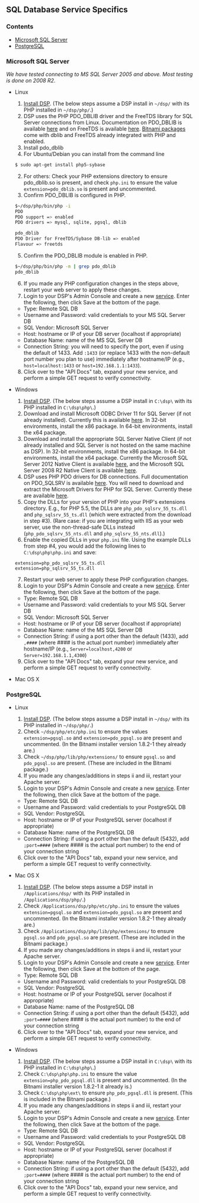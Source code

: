 ## <a name="top"></a>SQL Database Service Specifics

### <a name="contents"></a>Contents
* [Microsoft SQL Server](https://github.com/dreamfactorysoftware/dsp-core/wiki/SQL-Database-Services#sqlsrv)
* [PostgreSQL](https://github.com/dreamfactorysoftware/dsp-core/wiki/SQL-Database-Services#postgresql)

### <a name="sqlsrv"></a>Microsoft SQL Server

_We have tested connecting to MS SQL Server 2005 and above. Most testing is done on 2008 R2._

* Linux
  1. [Install DSP](Install-on-Linux). (The below steps assume a DSP install in `~/dsp/` with its PHP installed in `~/dsp/php/`.)
  2. DSP uses the PHP PDO_DBLIB driver and the FreeTDS library for SQL Server connections from Linux. Documentation on PDO_DBLIB is available [here](http://php.net/manual/en/ref.pdo-dblib.php) and on FreeTDS is available [here](http://www.freetds.org/docs.html). [Bitnami packages](https://github.com/dreamfactorysoftware/dsp-core/wiki/Install-on-Linux#bitnami-installer) come with dblib and FreeTDS already integrated with PHP and enabled.
  3. Install pdo_dblib
    1. For Ubuntu/Debian you can install from the command line
    ```bash
    $ sudo apt-get install php5-sybase
    ```
    2. For others: Check your PHP extensions directory to ensure pdo_dblib.so is present, and check `php.ini` to ensure the value `extension=pdo_dblib.so` is present and uncommented.
  4. Confirm PDO_DBLIB is configured in PHP.

    ```bash
    $~/dsp/php/bin/php -i
    PDO
    PDO support => enabled
    PDO drivers => mysql, sqlite, pgsql, dblib

    pdo_dblib
    PDO Driver for FreeTDS/Sybase DB-lib => enabled
    Flavour => freetds
    ```

  5. Confirm the PDO_DBLIB module is enabled in PHP.

    ```bash
    $~/dsp/php/bin/php -m | grep pdo_dblib
    pdo_dblib
    ```

  6. If you made any PHP configuration changes in the steps above, restart your web server to apply these changes.
  7. Login to your DSP's Admin Console and create a new [service](Services). Enter the following, then click Save at the bottom of the page.
    * Type: Remote SQL DB
    * Username and Password: valid credentials to your MS SQL Server DB
    * SQL Vendor: Microsoft SQL Server
    * Host: hostname or IP of your DB server (localhost if appropriate)
    * Database Name: name of the MS SQL Server DB
    * Connection String: you will need to specify the port, even if using the default of 1433. Add `:1433` (or replace 1433 with the non-default port number you plan to use) immediately after hostname/IP (e.g., `host=localhost:1433` or `host=192.168.1.1:1433`).
  8. Click over to the "API Docs" tab, expand your new service, and perform a simple GET request to verify connectivity.

* Windows
  1. [Install DSP](Install-Microsoft-Windows). (The below steps assume a DSP install in `C:\dsp\` with its PHP installed in `C:\dsp\php\`.)
  2. Download and install Microsoft ODBC Driver 11 for SQL Server (if not already installed). Currently this is available [here](http://www.microsoft.com/en-us/download/details.aspx?id=36434). In 32-bit environments, install the x86 package. In 64-bit environments, install the x64 package.
  3. Download and install the appropriate SQL Server Native Client (if not already installed and SQL Server is not hosted on the same machine as DSP). In 32-bit environments, install the x86 package. In 64-bit environments, install the x64 package. Currently the Microsoft SQL Server 2012 Native Client is available [here](http://www.microsoft.com/en-us/download/details.aspx?id=29065), and the Microsoft SQL Server 2008 R2 Native Client is available [here](http://www.microsoft.com/en-us/download/details.aspx?id=16978).
  4. DSP uses PHP PDO drivers for DB connections. Full documentation on PDO_SQLSRV is available [here](http://php.net/manual/en/ref.pdo-sqlsrv.php). You will need to download and extract the Microsoft Drivers for PHP for SQL Server. Currently these are available [here](https://msdn.microsoft.com/en-us/sqlserver/ff657782.aspx).
  5. Copy the DLLs for your version of PHP into your PHP's extensions directory. E.g., for PHP 5.5, the DLLs are `php_pdo_sqlsrv_55_ts.dll` and `php_sqlsrv_55_ts.dll` (which were extracted from the download in step #3). (Rare case: if you are integrating with IIS as your web server, use the non-thread-safe DLLs instead (`php_pdo_sqlsrv_55_nts.dll` and `php_sqlsrv_55_nts.dll`).)
  6. Enable the copied DLLs in your `php.ini` file. Using the example DLLs from step #4, you would add the following lines to `C:\dsp\php\php.ini` and save:

    ```
    extension=php_pdo_sqlsrv_55_ts.dll
    extension=php_sqlsrv_55_ts.dll
    ```

  7. Restart your web server to apply these PHP configuration changes.
  8. Login to your DSP's Admin Console and create a new [service](Services). Enter the following, then click Save at the bottom of the page.
    * Type: Remote SQL DB
    * Username and Password: valid credentials to your MS SQL Server DB
    * SQL Vendor: Microsoft SQL Server
    * Host: hostname or IP of your DB server (localhost if appropriate)
    * Database Name: name of the MS SQL Server DB
    * Connection String: if using a port other than the default (1433), add `,####` (where #### is the actual port number) immediately after hostname/IP (e.g., `Server=localhost,4200` or `Server=192.168.1.1,4300`)
  9. Click over to the "API Docs" tab, expand your new service, and perform a simple GET request to verify connectivity.

* Mac OS X

### <a name="postgresql"></a>PostgreSQL

* Linux
  1. [Install DSP](Install-on-Linux). (The below steps assume a DSP install in `~/dsp/` with its PHP installed in `~/dsp/php/`.)
  2. Check `~/dsp/php/etc/php.ini` to ensure the values `extension=pgsql.so` and `extension=pdo_pgsql.so` are present and uncommented. (In the Bitnami installer version 1.8.2-1 they already are.)
  3. Check `~/dsp/php/lib/php/extensions/` to ensure `pgsql.so` and `pdo_pgsql.so` are present. (These are included in the Bitnami package.)
  4. If you made any changes/additions in steps ii and iii, restart your Apache server.
  5. Login to your DSP's Admin Console and create a new [service](Services). Enter the following, then click Save at the bottom of the page.
    * Type: Remote SQL DB
    * Username and Password: valid credentials to your PostgreSQL DB
    * SQL Vendor: PostgreSQL
    * Host: hostname or IP of your PostgreSQL server (localhost if appropriate)
    * Database Name: name of the PostgreSQL DB
    * Connection String: if using a port other than the default (5432), add `;port=####` (where #### is the actual port number) to the end of your connection string
  6. Click over to the "API Docs" tab, expand your new service, and perform a simple GET request to verify connectivity.

* Mac OS X
  1. [Install DSP](Install-Mac-OS-X). (The below steps assume a DSP install in `/Applications/dsp/` with its PHP installed in `/Applications/dsp/php/`.)
  2. Check `/Applications/dsp/php/etc/php.ini` to ensure the values `extension=pgsql.so` and `extension=pdo_pgsql.so` are present and uncommented. (In the Bitnami installer version 1.8.2-1 they already are.)
  3. Check `/Applications/dsp/php/lib/php/extensions/` to ensure `pgsql.so` and `pdo_pgsql.so` are present. (These are included in the Bitnami package.)
  4. If you made any changes/additions in steps ii and iii, restart your Apache server.
  5. Login to your DSP's Admin Console and create a new [service](Services). Enter the following, then click Save at the bottom of the page.
    * Type: Remote SQL DB
    * Username and Password: valid credentials to your PostgreSQL DB
    * SQL Vendor: PostgreSQL
    * Host: hostname or IP of your PostgreSQL server (localhost if appropriate)
    * Database Name: name of the PostgreSQL DB
    * Connection String: if using a port other than the default (5432), add `;port=####` (where #### is the actual port number) to the end of your connection string
  6. Click over to the "API Docs" tab, expand your new service, and perform a simple GET request to verify connectivity.

* Windows
  1. [Install DSP](Install-Microsoft-Windows). (The below steps assume a DSP install in `C:\dsp\` with its PHP installed in `C:\dsp\php\`.)
  2. Check `C:\dsp\php\php.ini` to ensure the value `extension=php_pdo_pgsql.dll` is present and uncommented. (In the Bitnami installer version 1.8.2-1 it already is.)
  3. Check `C:\dsp\php\ext\` to ensure `php_pdo_pgsql.dll` is present. (This is included in the Bitnami package.)
  4. If you made any changes/additions in steps ii and iii, restart your Apache server.
  5. Login to your DSP's Admin Console and create a new [service](Services). Enter the following, then click Save at the bottom of the page.
    * Type: Remote SQL DB
    * Username and Password: valid credentials to your PostgreSQL DB
    * SQL Vendor: PostgreSQL
    * Host: hostname or IP of your PostgreSQL server (localhost if appropriate)
    * Database Name: name of the PostgreSQL DB
    * Connection String: if using a port other than the default (5432), add `;port=####` (where #### is the actual port number) to the end of your connection string
  6. Click over to the "API Docs" tab, expand your new service, and perform a simple GET request to verify connectivity.